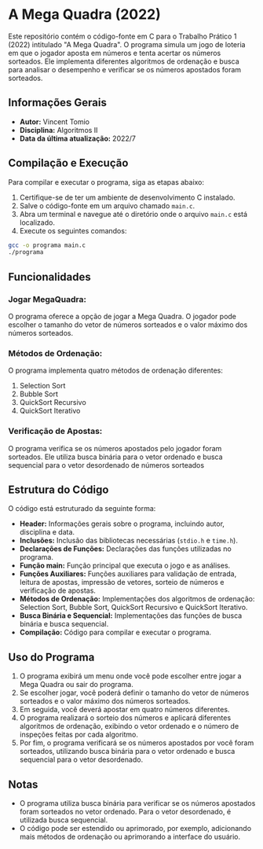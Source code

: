 # A Mega Quadra (2022)

Este repositório contém o código-fonte em C para o Trabalho Prático 1 (2022) intitulado "A Mega Quadra". O programa simula um jogo de loteria em que o jogador aposta em números e tenta acertar os números sorteados. Ele implementa diferentes algoritmos de ordenação e busca para analisar o desempenho e verificar se os números apostados foram sorteados.

## Informações Gerais

- **Autor:** Vincent Tomio
- **Disciplina:** Algoritmos II
- **Data da última atualização:** 2022/7

## Compilação e Execução

Para compilar e executar o programa, siga as etapas abaixo:

1. Certifique-se de ter um ambiente de desenvolvimento C instalado.
2. Salve o código-fonte em um arquivo chamado `main.c`.
3. Abra um terminal e navegue até o diretório onde o arquivo `main.c` está localizado.
4. Execute os seguintes comandos:

```bash
gcc -o programa main.c
./programa
```

## Funcionalidades

### Jogar MegaQuadra: 
O programa oferece a opção de jogar a Mega Quadra. O jogador pode escolher o tamanho do vetor de números sorteados e o valor máximo dos números sorteados.

### Métodos de Ordenação: 
O programa implementa quatro métodos de ordenação diferentes:
1. Selection Sort
2. Bubble Sort
3. QuickSort Recursivo
4. QuickSort Iterativo

### Verificação de Apostas: 
O programa verifica se os números apostados pelo jogador foram sorteados. Ele utiliza busca binária para o vetor ordenado e busca sequencial para o vetor desordenado de números sorteados

## Estrutura do Código

O código está estruturado da seguinte forma:

- **Header:** Informações gerais sobre o programa, incluindo autor, disciplina e data.
- **Inclusões:** Inclusão das bibliotecas necessárias (`stdio.h` e `time.h`).
- **Declarações de Funções:** Declarações das funções utilizadas no programa.
- **Função main:** Função principal que executa o jogo e as análises.
- **Funções Auxiliares:** Funções auxiliares para validação de entrada, leitura de apostas, impressão de vetores, sorteio de números e verificação de apostas.
- **Métodos de Ordenação:** Implementações dos algoritmos de ordenação: Selection Sort, Bubble Sort, QuickSort Recursivo e QuickSort Iterativo.
- **Busca Binária e Sequencial:** Implementações das funções de busca binária e busca sequencial.
- **Compilação:** Código para compilar e executar o programa.

## Uso do Programa

1. O programa exibirá um menu onde você pode escolher entre jogar a Mega Quadra ou sair do programa.
2. Se escolher jogar, você poderá definir o tamanho do vetor de números sorteados e o valor máximo dos números sorteados.
3. Em seguida, você deverá apostar em quatro números diferentes.
4. O programa realizará o sorteio dos números e aplicará diferentes algoritmos de ordenação, exibindo o vetor ordenado e o número de inspeções feitas por cada algoritmo.
5. Por fim, o programa verificará se os números apostados por você foram sorteados, utilizando busca binária para o vetor ordenado e busca sequencial para o vetor desordenado.

## Notas

- O programa utiliza busca binária para verificar se os números apostados foram sorteados no vetor ordenado. Para o vetor desordenado, é utilizada busca sequencial.
- O código pode ser estendido ou aprimorado, por exemplo, adicionando mais métodos de ordenação ou aprimorando a interface do usuário.